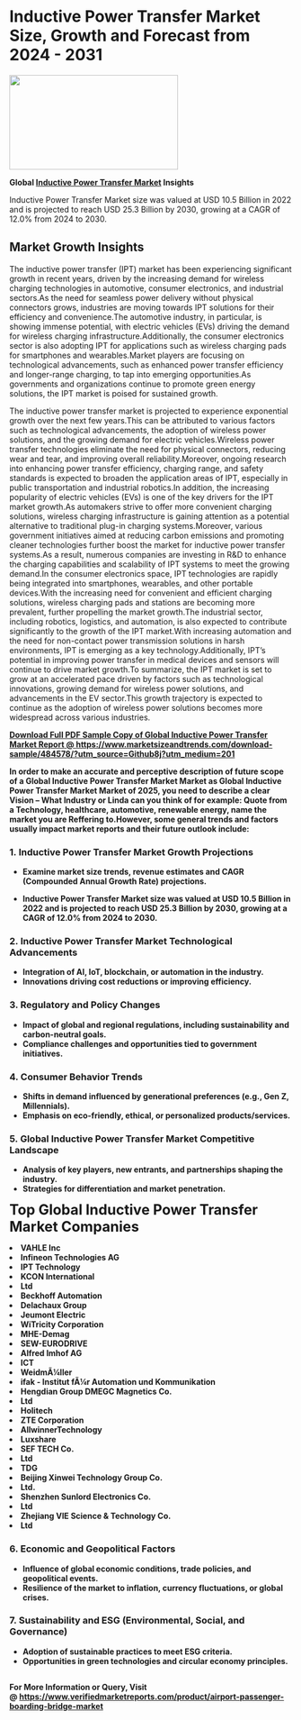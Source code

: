 <H1>Inductive Power Transfer Market Size, Growth and Forecast from 2024 - 2031</H1><img class="aligncenter size-medium wp-image-584254" src="https://thirdeyenews.in/wp-content/uploads/2024/09/Global-Market-Research-300x168.jpeg" alt="" width="300" height="168" /><p><strong>Global&nbsp;<a href="https://www.marketsizeandtrends.com/download-sample/484578/?utm_source=Github8j?utm_medium=201">Inductive Power Transfer Market</a> Insights</strong></p><p>Inductive Power Transfer Market size was valued at USD 10.5 Billion in 2022 and is projected to reach USD 25.3 Billion by 2030, growing at a CAGR of 12.0% from 2024 to 2030.</p><p><h2>Market Growth Insights</h2> <p>The inductive power transfer (IPT) market has been experiencing significant growth in recent years, driven by the increasing demand for wireless charging technologies in automotive, consumer electronics, and industrial sectors.As the need for seamless power delivery without physical connectors grows, industries are moving towards IPT solutions for their efficiency and convenience.The automotive industry, in particular, is showing immense potential, with electric vehicles (EVs) driving the demand for wireless charging infrastructure.Additionally, the consumer electronics sector is also adopting IPT for applications such as wireless charging pads for smartphones and wearables.Market players are focusing on technological advancements, such as enhanced power transfer efficiency and longer-range charging, to tap into emerging opportunities.As governments and organizations continue to promote green energy solutions, the IPT market is poised for sustained growth.</p> <p><strong><a href="#"></a></strong></p> <p>The inductive power transfer market is projected to experience exponential growth over the next few years.This can be attributed to various factors such as technological advancements, the adoption of wireless power solutions, and the growing demand for electric vehicles.Wireless power transfer technologies eliminate the need for physical connectors, reducing wear and tear, and improving overall reliability.Moreover, ongoing research into enhancing power transfer efficiency, charging range, and safety standards is expected to broaden the application areas of IPT, especially in public transportation and industrial robotics.In addition, the increasing popularity of electric vehicles (EVs) is one of the key drivers for the IPT market growth.As automakers strive to offer more convenient charging solutions, wireless charging infrastructure is gaining attention as a potential alternative to traditional plug-in charging systems.Moreover, various government initiatives aimed at reducing carbon emissions and promoting cleaner technologies further boost the market for inductive power transfer systems.As a result, numerous companies are investing in R&D to enhance the charging capabilities and scalability of IPT systems to meet the growing demand.In the consumer electronics space, IPT technologies are rapidly being integrated into smartphones, wearables, and other portable devices.With the increasing need for convenient and efficient charging solutions, wireless charging pads and stations are becoming more prevalent, further propelling the market growth.The industrial sector, including robotics, logistics, and automation, is also expected to contribute significantly to the growth of the IPT market.With increasing automation and the need for non-contact power transmission solutions in harsh environments, IPT is emerging as a key technology.Additionally, IPT’s potential in improving power transfer in medical devices and sensors will continue to drive market growth.To summarize, the IPT market is set to grow at an accelerated pace driven by factors such as technological innovations, growing demand for wireless power solutions, and advancements in the EV sector.This growth trajectory is expected to continue as the adoption of wireless power solutions becomes more widespread across various industries.<p><strong><a href="#"></p><p><span class=""><strong>Download Full PDF Sample Copy of Global Inductive Power Transfer Market Report</strong> @ <a href="https://www.marketsizeandtrends.com/download-sample/484578/?utm_source=Github8j?utm_medium=201" target="_blank">https://www.marketsizeandtrends.com/download-sample/484578/?utm_source=Github8j?utm_medium=201</a></span></p><p>In order to make an accurate and perceptive description of future scope of a Global&nbsp;Inductive Power Transfer Market Market as Global&nbsp;Inductive Power Transfer Market Market of 2025, you need to describe a clear Vision &ndash; What Industry or Linda can you think of for example: Quote from a Technology, healthcare, automotive, renewable energy, name the market you are Reffering to.However, some general trends and factors usually impact market reports and their future outlook include:</p><h3>1.&nbsp;<strong>Inductive Power Transfer Market Growth Projections</strong></h3><ul><li>Examine market size trends, revenue estimates and CAGR (Compounded Annual Growth Rate) projections.</li><li><p>Inductive Power Transfer Market size was valued at USD 10.5 Billion in 2022 and is projected to reach USD 25.3 Billion by 2030, growing at a CAGR of 12.0% from 2024 to 2030.</p></li></ul><h3>2.&nbsp;<strong>Inductive Power Transfer Market Technological Advancements</strong></h3><ul><li>Integration of AI, IoT, blockchain, or automation in the industry.</li><li>Innovations driving cost reductions or improving efficiency.</li></ul><h3>3.&nbsp;<strong>Regulatory and Policy Changes</strong></h3><ul><li>Impact of global and regional regulations, including sustainability and carbon-neutral goals.</li><li>Compliance challenges and opportunities tied to government initiatives.</li></ul><h3>4.&nbsp;<strong>Consumer Behavior Trends</strong></h3><ul><li>Shifts in demand influenced by generational preferences (e.g., Gen Z, Millennials).</li><li>Emphasis on eco-friendly, ethical, or personalized products/services.</li></ul><h3>5.&nbsp;<strong>Global Inductive Power Transfer Market Competitive Landscape</strong></h3><ul><li>Analysis of key players, new entrants, and partnerships shaping the industry.</li><li>Strategies for differentiation and market penetration.</li></ul><p data-pm-slice="1 1 []"><span style="color: inherit; font-family: inherit; font-size: 25px;">Top Global Inductive Power Transfer Market Companies</span></p><div class="" data-test-id=""><p><li>VAHLE Inc</li><li> Infineon Technologies AG</li><li> IPT Technology</li><li> KCON International</li><li> Ltd</li><li> Beckhoff Automation</li><li> Delachaux Group</li><li> Jeumont Electric</li><li> WiTricity Corporation</li><li> MHE-Demag</li><li> SEW-EURODRIVE</li><li> Alfred Imhof AG</li><li> ICT</li><li> WeidmÃ¼ller</li><li> ifak - Institut fÃ¼r Automation und Kommunikation</li><li> Hengdian Group DMEGC Magnetics Co.</li><li> Ltd</li><li> Holitech</li><li> ZTE Corporation</li><li> AllwinnerTechnology</li><li> Luxshare</li><li> SEF TECH Co.</li><li> Ltd</li><li> TDG</li><li> Beijing Xinwei Technology Group Co.</li><li> Ltd.</li><li> Shenzhen Sunlord Electronics Co.</li><li>Ltd</li><li> Zhejiang VIE Science & Technology Co.</li><li>Ltd</li></p></div><h3>6.&nbsp;<strong>Economic and Geopolitical Factors</strong></h3><ul><li>Influence of global economic conditions, trade policies, and geopolitical events.</li><li>Resilience of the market to inflation, currency fluctuations, or global crises.</li></ul><h3>7.&nbsp;<strong>Sustainability and ESG (Environmental, Social, and Governance)</strong></h3><ul><li>Adoption of sustainable practices to meet ESG criteria.</li><li>Opportunities in green technologies and circular economy principles.</li></ul><h2><strong style="font-size: 14px;">For More Information or Query, Visit @&nbsp;</strong><a style="background-color: #ffffff; font-size: 14px;" href="https://www.marketsizeandtrends.com/report/inductive-power-transfer-market/" target="_blank">https://www.verifiedmarketreports.com/product/airport-passenger-boarding-bridge-market</a></h2>
